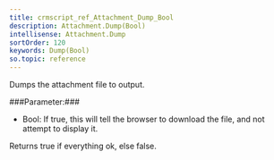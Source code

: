 ```yaml
---
title: crmscript_ref_Attachment_Dump_Bool
description: Attachment.Dump(Bool)
intellisense: Attachment.Dump
sortOrder: 120
keywords: Dump(Bool)
so.topic: reference
---
```


Dumps the attachment file to output.



###Parameter:###


 - Bool: If true, this will tell the browser to download the file, and not attempt to display it.


Returns true if everything ok, else false.


